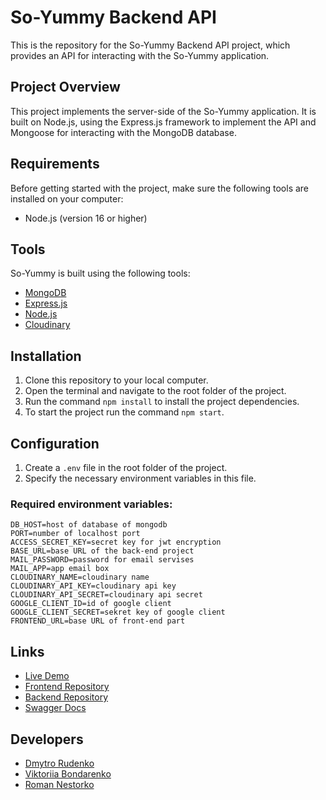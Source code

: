 # So-Yummy Backend API

This is the repository for the So-Yummy Backend API project, which provides an API for interacting with the So-Yummy application.

## Project Overview

This project implements the server-side of the So-Yummy application. It is built on Node.js, using the Express.js framework to implement the API and Mongoose for interacting with the MongoDB database.

## Requirements

Before getting started with the project, make sure the following tools are installed on your computer:

- Node.js (version 16 or higher)

## Tools

So-Yummy is built using the following tools:

- [MongoDB](https://www.mongodb.com/)
- [Express.js](https://expressjs.com/)
- [Node.js](https://nodejs.org/)
- [Cloudinary](https://cloudinary.com/)

## Installation

1. Clone this repository to your local computer.
2. Open the terminal and navigate to the root folder of the project.
3. Run the command `npm install` to install the project dependencies.
4. To start the project run the command `npm start`.

## Configuration

1. Create a `.env` file in the root folder of the project.
2. Specify the necessary environment variables in this file.

### Required environment variables:

```
DB_HOST=host of database of mongodb
PORT=number of localhost port
ACCESS_SECRET_KEY=secret key for jwt encryption
BASE_URL=base URL of the back-end project
MAIL_PASSWORD=password for email servises
MAIL_APP=app email box
CLOUDINARY_NAME=cloudinary name
CLOUDINARY_API_KEY=cloudinary api key
CLOUDINARY_API_SECRET=cloudinary api secret
GOOGLE_CLIENT_ID=id of google client
GOOGLE_CLIENT_SECRET=sekret key of google client
FRONTEND_URL=base URL of front-end part
```

## Links

- [Live Demo](https://https://vazhavazh.github.io/so_yummy/)
- [Frontend Repository](https://github.com/vazhavazh/so_yummy)
- [Backend Repository](https://github.com/RomanXz92/So-Yummy)
- [Swagger Docs](https://so-yummy-mg49.onrender.com/api-docs/)

## Developers

- [Dmytro Rudenko](https://github.com/DmytroRudenko11)
- [Viktoriia Bondarenko](https://github.com/VickyBondarenko)
- [Roman Nestorko](https://github.com/RomanXz92)

